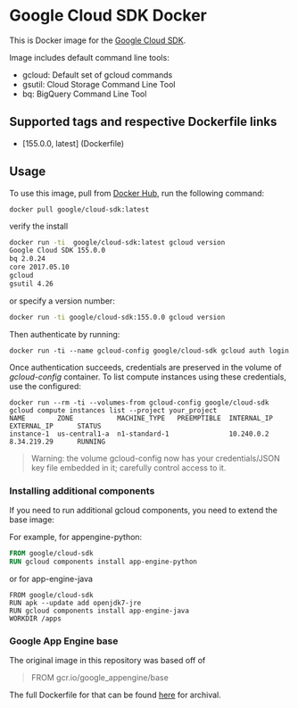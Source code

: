 
# Google Cloud SDK Docker


This is Docker image for the [Google Cloud SDK](https://cloud.google.com/sdk/).

Image includes default command line tools:
*  gcloud:  Default set of gcloud commands
*  gsutil:  Cloud Storage Command Line Tool
*  bq: BigQuery Command Line Tool

## Supported tags and respective Dockerfile links

- [155.0.0, latest] (Dockerfile)

## Usage

To use this image, pull from [Docker Hub](https://hub.docker.com/r/google/cloud-sdk/), run the following command:


```
docker pull google/cloud-sdk:latest
```

verify the install
```bash
docker run -ti  google/cloud-sdk:latest gcloud version
Google Cloud SDK 155.0.0
bq 2.0.24
core 2017.05.10
gcloud 
gsutil 4.26
```

or specify a version number:

```bash
docker run -ti google/cloud-sdk:155.0.0 gcloud version
```

Then authenticate by running:

```
docker run -ti --name gcloud-config google/cloud-sdk gcloud auth login
```

Once authentication succeeds, credentials are preserved in the volume of _gcloud-config_ container. 
To list compute instances using these credentials, use the configured:
```
docker run --rm -ti --volumes-from gcloud-config google/cloud-sdk gcloud compute instances list --project your_project
NAME        ZONE           MACHINE_TYPE   PREEMPTIBLE  INTERNAL_IP  EXTERNAL_IP      STATUS
instance-1  us-central1-a  n1-standard-1               10.240.0.2   8.34.219.29      RUNNING
```

> Warning:  the volume gcloud-config now has your credentials/JSON key file embedded in it; carefully control access to it.

### Installing additional components

If you need to run additional gcloud components, you need to extend the base image:

For example, for appengine-python:
```dockerfile
FROM google/cloud-sdk
RUN gcloud components install app-engine-python
```

or for app-engine-java
```
FROM google/cloud-sdk
RUN apk --update add openjdk7-jre
RUN gcloud components install app-engine-java
WORKDIR /apps
```

### Google App Engine base

The original image in this repository was based off of 

> FROM gcr.io/google_appengine/base

The full Dockerfile for that can be found [here](google_appengine_base/Dockerfile) for archival.